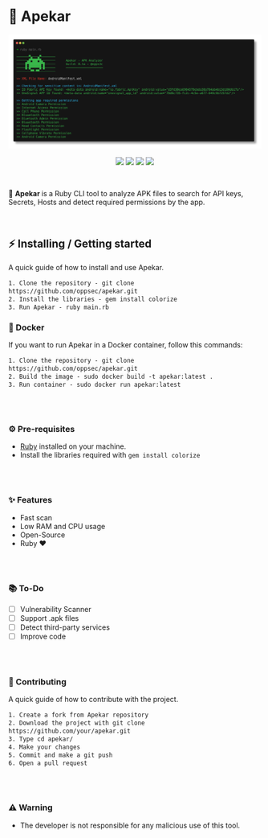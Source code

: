 # 👾 Apekar

<div align="center">
    <img src="./assets/out.png">
</div>

<p align="center">
    <img src="https://img.shields.io/github/license/oppsec/apekar?logo=github&logoColor=green&style=for-the-badge">
    <img src="https://img.shields.io/github/issues/oppsec/apekar?color=green&logo=github&logoColor=green&style=for-the-badge">
    <img src="https://img.shields.io/github/stars/oppsec/apekar?color=green&label=STARS&logo=github&logoColor=green&style=for-the-badge">
    <img src="https://img.shields.io/github/languages/code-size/oppsec/apekar?color=green&logo=github&logoColor=green&style=for-the-badge">
</p>

<br>

<p> 👾 <b> Apekar </b> is a Ruby CLI tool to analyze APK files to search for API keys, Secrets, Hosts and detect required permissions by the app. </p>

<br>

## ⚡ Installing / Getting started

<p> A quick guide of how to install and use Apekar. </p>

```
1. Clone the repository - git clone https://github.com/oppsec/apekar.git
2. Install the libraries - gem install colorize
3. Run Apekar - ruby main.rb
```


### 🐳 Docker
If you want to run Apekar in a Docker container, follow this commands:

```
1. Clone the repository - git clone https://github.com/oppsec/apekar.git
2. Build the image - sudo docker build -t apekar:latest .
3. Run container - sudo docker run apekar:latest
```

<br><br>

### ⚙️ Pre-requisites
- [Ruby](https://www.ruby-lang.org/en/downloads/) installed on your machine.
- Install the libraries required with `gem install colorize`

<br><br>

### ✨ Features
- Fast scan
- Low RAM and CPU usage
- Open-Source
- Ruby ❤️

<br><br>

### 📚 To-Do
- [ ] Vulnerability Scanner
- [ ] Support .apk files
- [ ] Detect third-party services
- [ ] Improve code

<br><br>

### 🔨 Contributing

A quick guide of how to contribute with the project.

```
1. Create a fork from Apekar repository
2. Download the project with git clone https://github.com/your/apekar.git
3. Type cd apekar/
4. Make your changes
5. Commit and make a git push
6. Open a pull request
```

<br><br>

### ⚠️ Warning
- The developer is not responsible for any malicious use of this tool.